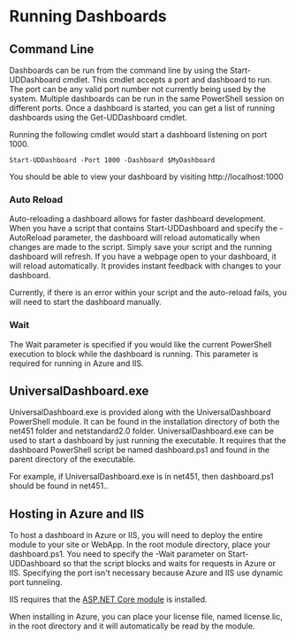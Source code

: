 # Running Dashboards

## Command Line

Dashboards can be run from the command line by using the Start-UDDashboard cmdlet. This cmdlet accepts a port and dashboard to run. The port can be any valid port number not currently being used by the system. Multiple dashboards can be run in the same PowerShell session on different ports. Once a dashboard is started, you can get a list of running dashboards using the Get-UDDashboard cmdlet. 

Running the following cmdlet would start a dashboard listening on port 1000. 

`Start-UDDashboard -Port 1000 -Dashboard $MyDashboard`

You should be able to view your dashboard by visiting http://localhost:1000

### Auto Reload

Auto-reloading a dashboard allows for faster dashboard development. When you have a script that contains Start-UDDashboard and specify the -AutoReload parameter, the dashboard will reload automatically when changes are made to the script. Simply save your script and the running dashboard will refresh. If you have a webpage open to your dashboard, it will reload automatically. It provides instant feedback with changes to your dashboard. 

Currently, if there is an error within your script and the auto-reload fails, you will need to start the dashboard manually. 

### Wait

The Wait parameter is specified if you would like the current PowerShell execution to block while the dashboard is running. This parameter is required for running in Azure and IIS. 

## UniversalDashboard.exe

UniversalDashboard.exe is provided along with the UniversalDashboard PowerShell module. It can be found in the installation directory of both the net451 folder and netstandard2.0 folder. UniversalDashboard.exe can be used to start a dashboard by just running the executable. It requires that the dashboard PowerShell script be named dashboard.ps1 and found in the parent directory of the executable. 

For example, if UniversalDashboard.exe is in net451, then dashboard.ps1 should be found in net451\.. 

## Hosting in Azure and IIS

To host a dashboard in Azure or IIS, you will need to deploy the entire module to your site or WebApp. In the root module directory, place your dashboard.ps1. You need to specify the -Wait parameter on Start-UDDashboard so that the script blocks and waits for requests in Azure or IIS. Specifying the port isn't necessary because Azure and IIS use dynamic port tunneling.

IIS requires that the [ASP.NET Core module](https://docs.microsoft.com/en-us/aspnet/core/hosting/aspnet-core-module) is installed. 

When installing in Azure, you can place your license file, named license.lic, in the root directory and it will automatically be read by the module. 



